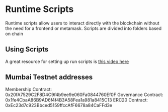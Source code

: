 # Runtime Scripts
Runtime scripts allow users to interact directly with the blockchain without the need for a frontend or metamask. Scripts are divided into folders based on chain

## Using Scripts
A great resource for setting up run scripts is [this video here](https://www.youtube.com/watch?v=Uvphp4aVeDg)

## Mumbai Testnet addresses
Membership Contract: 0x20fA7529C2F8D4C9f4b9ee9e060Fa0844760Ef0F
Governance Contract: 0x1fe4CbaA86B9AD6f4f4B3A58Fea1a981a8415C13
ERC20 Contract: 0xEc23d7c923Bbced5159ffccAfF6678a84CaFFd3e
